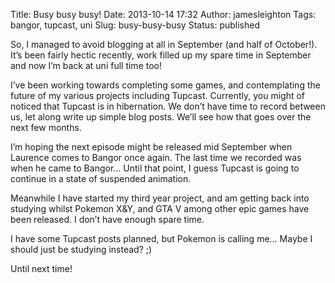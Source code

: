 Title: Busy busy busy!
Date: 2013-10-14 17:32
Author: jamesleighton
Tags: bangor, tupcast, uni
Slug: busy-busy-busy
Status: published

So, I managed to avoid blogging at all in September (and half of October!). It’s been fairly hectic recently, work filled up my spare time in September and now I’m back at uni full time too!

I’ve been working towards completing some games, and contemplating the future of my various projects including Tupcast. Currently, you might of noticed that Tupcast is in hibernation. We don’t have time to record between us, let along write up simple blog posts. We’ll see how that goes over the next few months.

I’m hoping the next episode might be released mid September when Laurence comes to Bangor once again. The last time we recorded was when he came to Bangor… Until that point, I guess Tupcast is going to continue in a state of suspended animation.

Meanwhile I have started my third year project, and am getting back into studying whilst Pokemon X&Y, and GTA V among other epic games have been released. I don’t have enough spare time.

I have some Tupcast posts planned, but Pokemon is calling me… Maybe I should just be studying instead? ;)

Until next time!
